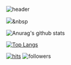 ![header](https://capsule-render.vercel.app/api?type=shark&color=auto&height=250&section=header&text=JeWon's%20GitHub&fontSize=70&animation=scaleIn)

<img src="https://img.shields.io/badge/Python-3766AB?style=flat-square&logo=Python&logoColor=white"/></a>&nbsp 
 

![Anurag's github stats](https://github-readme-stats.vercel.app/api?username=CHOIJEWON&show_icons=true&theme=radical) 

[![Top Langs](https://github-readme-stats.vercel.app/api/top-langs/?username=CHOIJEWON&layout=compact&theme=dracula)](https://github.com/CHOIJEWON)

[![hits](https://hits.seeyoufarm.com/api/count/incr/badge.svg?url=https%3A%2F%2Fgithub.com%2Fohbyul&count_bg=%237A7A7A&title_bg=%23FFADCC&icon=reverbnation.svg&icon_color=%23FF0000&title=hits&edge_flat=false)](https://hits.CHOIJEWON.com)
![followers](https://img.shields.io/github/followers/CHOIJEWON?style=social)
